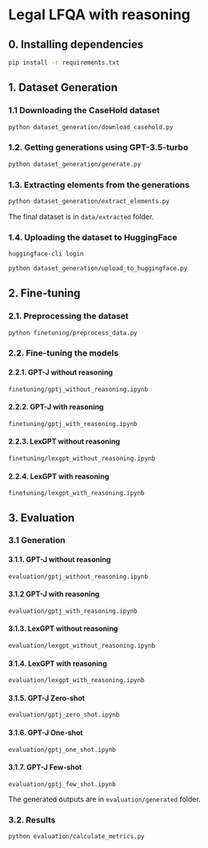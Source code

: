 # Legal LFQA with reasoning

## 0. Installing dependencies

```bash
pip install -r requirements.txt
```

## 1. Dataset Generation

### 1.1 Downloading the CaseHold dataset

```bash
python dataset_generation/download_casehold.py
```

### 1.2. Getting generations using GPT-3.5-turbo
    
```bash
python dataset_generation/generate.py
```
### 1.3. Extracting elements from the generations

```bash
python dataset_generation/extract_elements.py
```

The final dataset is in `data/extracted` folder.

### 1.4. Uploading the dataset to HuggingFace

```bash
huggingface-cli login
```

```bash
python dataset_generation/upload_to_huggingface.py
```

## 2. Fine-tuning

### 2.1. Preprocessing the dataset

```bash
python finetuning/preprocess_data.py
```

### 2.2. Fine-tuning the models

#### 2.2.1. GPT-J without reasoning

`finetuning/gptj_without_reasoning.ipynb`

#### 2.2.2. GPT-J with reasoning

`finetuning/gptj_with_reasoning.ipynb`

#### 2.2.3. LexGPT without reasoning

`finetuning/lexgpt_without_reasoning.ipynb`

#### 2.2.4. LexGPT with reasoning

`finetuning/lexgpt_with_reasoning.ipynb`

## 3. Evaluation

### 3.1 Generation

#### 3.1.1. GPT-J without reasoning

`evaluation/gptj_without_reasoning.ipynb`

#### 3.1.2 GPT-J with reasoning

`evaluation/gptj_with_reasoning.ipynb`

#### 3.1.3. LexGPT without reasoning

`evaluation/lexgpt_without_reasoning.ipynb`

#### 3.1.4. LexGPT with reasoning

`evaluation/lexgpt_with_reasoning.ipynb`

#### 3.1.5. GPT-J Zero-shot

`evaluation/gptj_zero_shot.ipynb`

#### 3.1.6. GPT-J One-shot

`evaluation/gptj_one_shot.ipynb`

#### 3.1.7. GPT-J Few-shot

`evaluation/gptj_few_shot.ipynb`

The generated outputs are in `evaluation/generated` folder.

### 3.2. Results

```bash
python evaluation/calculate_metrics.py
```